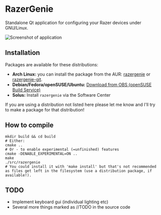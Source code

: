 # RazerGenie

Standalone Qt application for configuring your Razer devices under GNU/Linux.

![Screenshot of application](https://z3ntu.github.io/RazerGenie/screenshots/mainwindow.png)

## Installation
Packages are available for these distributions:
* **Arch Linux:** you can install the package from the AUR: [razergenie](https://aur.archlinux.org/packages/razergenie/) or [razergenie-git](https://aur.archlinux.org/packages/razergenie-git/).
* **Debian/Fedora/openSUSE/Ubuntu:** [Download from OBS (openSUSE Build Service)](https://software.opensuse.org//download.html?project=hardware%3Arazer&package=razergenie)
* **Solus:** Install `razergenie` via the Software Center

If you are using a distribution not listed here please let me know and I'll try to make a package for that distribution!

## How to compile
```
mkdir build && cd build
# Either:
cmake ..
# Or - to enable experimental (=unfinished) features
cmake -DENABLE_EXPERIMENTAL=ON ..
make
./src/razergenie
# You could install it with 'make install' but that's not recommended as files get left in the filesystem (use a distribution package, if available!).
```

## TODO
* Implement keyboard gui (individual lighting etc)
* Several more things marked as //TODO in the source code
